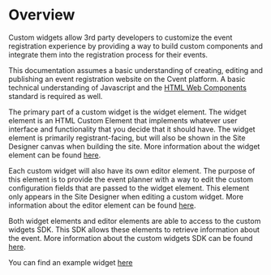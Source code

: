 # Overview

Custom widgets allow 3rd party developers to customize the event registration experience by providing a way to build custom components and integrate them into the registration process for their events.

This documentation assumes a basic understanding of creating, editing and publishing an event registration website on the Cvent platform. A basic technical understanding of Javascript and the [HTML Web Components](https://developer.mozilla.org/en-US/docs/Web/Web_Components) standard is required as well.

The primary part of a custom widget is the widget element. The widget element is an HTML Custom Element that implements whatever user interface and functionality that you decide that it should have. The widget element is primarily registrant-facing, but will also be shown in the Site Designer canvas when building the site. More information about the widget element can be found [here](./CustomWidget.md).

Each custom widget will also have its own editor element. The purpose of this element is to provide the event planner with a way to edit the custom configuration fields that are passed to the widget element. This element only appears in the Site Designer when editing a custom widget. More information about the editor element can be found [here](./CustomWidgetEditor.md).

Both widget elements and editor elements are able to access to the custom widgets SDK. This SDK allows these elements to retrieve information about the event. More information about the custom widgets SDK can be found [here](./CustomWidgetsSDK.md).

You can find an example widget [here](../examples/FeaturedSessionWidget)
